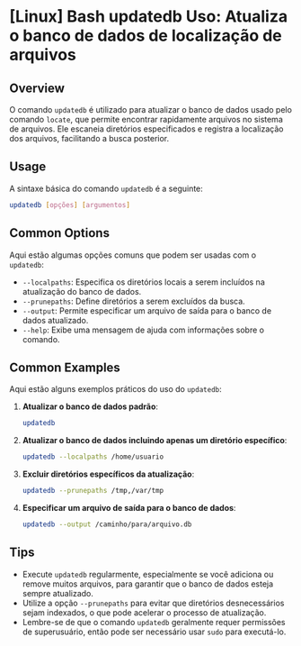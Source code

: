 # [Linux] Bash updatedb Uso: Atualiza o banco de dados de localização de arquivos

## Overview
O comando `updatedb` é utilizado para atualizar o banco de dados usado pelo comando `locate`, que permite encontrar rapidamente arquivos no sistema de arquivos. Ele escaneia diretórios especificados e registra a localização dos arquivos, facilitando a busca posterior.

## Usage
A sintaxe básica do comando `updatedb` é a seguinte:

```bash
updatedb [opções] [argumentos]
```

## Common Options
Aqui estão algumas opções comuns que podem ser usadas com o `updatedb`:

- `--localpaths`: Especifica os diretórios locais a serem incluídos na atualização do banco de dados.
- `--prunepaths`: Define diretórios a serem excluídos da busca.
- `--output`: Permite especificar um arquivo de saída para o banco de dados atualizado.
- `--help`: Exibe uma mensagem de ajuda com informações sobre o comando.

## Common Examples
Aqui estão alguns exemplos práticos do uso do `updatedb`:

1. **Atualizar o banco de dados padrão**:
   ```bash
   updatedb
   ```

2. **Atualizar o banco de dados incluindo apenas um diretório específico**:
   ```bash
   updatedb --localpaths /home/usuario
   ```

3. **Excluir diretórios específicos da atualização**:
   ```bash
   updatedb --prunepaths /tmp,/var/tmp
   ```

4. **Especificar um arquivo de saída para o banco de dados**:
   ```bash
   updatedb --output /caminho/para/arquivo.db
   ```

## Tips
- Execute `updatedb` regularmente, especialmente se você adiciona ou remove muitos arquivos, para garantir que o banco de dados esteja sempre atualizado.
- Utilize a opção `--prunepaths` para evitar que diretórios desnecessários sejam indexados, o que pode acelerar o processo de atualização.
- Lembre-se de que o comando `updatedb` geralmente requer permissões de superusuário, então pode ser necessário usar `sudo` para executá-lo.